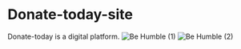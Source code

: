 # Donate-today-site
Donate-today is a digital platform.
![Be Humble (1)](https://user-images.githubusercontent.com/37573074/180627682-501414bb-35a0-404f-b162-5320e516a299.png)
![Be Humble (2)](https://user-images.githubusercontent.com/37573074/180627688-b46ec09b-38f0-4fb9-95c6-74e38e21d012.png)
